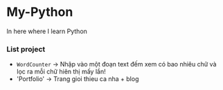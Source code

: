 # My-Python
In here where I learn Python

### List project
- `WordCounter` -> Nhập vào một đoạn text đếm xem có bao nhiêu chữ và lọc ra mỗi chữ hiên thị mấy lần!
- 'Portfolio' -> Trang gioi thieu ca nha + blog
